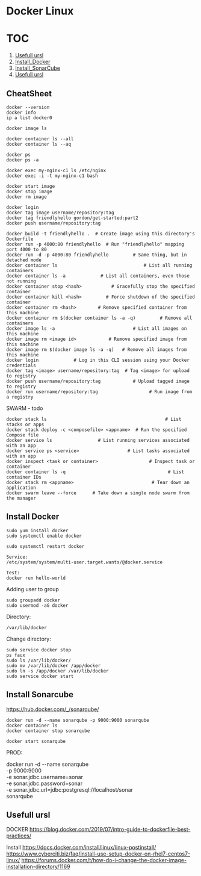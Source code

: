 # Docker Linux

# TOC
1. [Usefull ursl](#cheatsheet)
2. [Install_Docker](#install_docker)
3. [Install_SonarCube](#install_sonarcube)
4. [Usefull ursl](#usefull_urls)

## CheatSheet <a name="cheatsheet"></a>

    docker --version
    docker info
    ip a list docker0
    
    docker image ls
    
    docker container ls --all
    docker container ls --aq
    
    docker ps
    docker ps -a

    docker exec my-nginx-c1 ls /etc/nginx
    docker exec -i -t my-nginx-c1 bash
    
    docker start image
    docker stop image
    docker rm image
       
    docker login
    docker tag image username/repository:tag
    docker tag friendlyhello gordon/get-started:part2
    docker push username/repository:tag
        
    docker build -t friendlyhello .  # Create image using this directory's Dockerfile
    docker run -p 4000:80 friendlyhello  # Run "friendlyhello" mapping port 4000 to 80
    docker run -d -p 4000:80 friendlyhello         # Same thing, but in detached mode
    docker container ls                                # List all running containers
    docker container ls -a             # List all containers, even those not running
    docker container stop <hash>           # Gracefully stop the specified container
    docker container kill <hash>         # Force shutdown of the specified container
    docker container rm <hash>        # Remove specified container from this machine
    docker container rm $(docker container ls -a -q)         # Remove all containers
    docker image ls -a                             # List all images on this machine
    docker image rm <image id>            # Remove specified image from this machine
    docker image rm $(docker image ls -a -q)   # Remove all images from this machine
    docker login             # Log in this CLI session using your Docker credentials
    docker tag <image> username/repository:tag  # Tag <image> for upload to registry
    docker push username/repository:tag            # Upload tagged image to registry
    docker run username/repository:tag                   # Run image from a registry

SWARM - todo

    docker stack ls                                            # List stacks or apps
    docker stack deploy -c <composefile> <appname>  # Run the specified Compose file
    docker service ls                 # List running services associated with an app
    docker service ps <service>                  # List tasks associated with an app
    docker inspect <task or container>                   # Inspect task or container
    docker container ls -q                                      # List container IDs
    docker stack rm <appname>                             # Tear down an application
    docker swarm leave --force      # Take down a single node swarm from the manager

## Install Docker <a name="install_docker"></a>

    sudo yum install docker
    sudo systemctl enable docker

    sudo systemctl restart docker

    Service:
    /etc/system/system/multi-user.target.wants/@docker.service

    Test:
    docker run hello-world

Adding user to group

    sudo groupadd docker
    sudo usermod -aG docker
    
Directory:

    /var/lib/docker

Change directory:

    sudo service docker stop
    ps faux
    sudo ls /var/lib/docker/
    sudo mv /var/lib/docker /app/docker
    sudo ln -s /app/docker /var/lib/docker
    sudo service docker start


## Install Sonarcube <a name="install_sonarcube"></a>

https://hub.docker.com/_/sonarqube/

    docker run -d --name sonarqube -p 9000:9000 sonarqube
    docker container ls
    docker container stop sonarqube

    docker start sonarqube

PROD:

docker run -d --name sonarqube \
    -p 9000:9000 \
    -e sonar.jdbc.username=sonar \
    -e sonar.jdbc.password=sonar \
    -e sonar.jdbc.url=jdbc:postgresql://localhost/sonar \
    sonarqube


## Usefull ursl <a name="usefull_urls"></a>

DOCKER
https://blog.docker.com/2019/07/intro-guide-to-dockerfile-best-practices/

Install
https://docs.docker.com/install/linux/linux-postinstall/
https://www.cyberciti.biz/faq/install-use-setup-docker-on-rhel7-centos7-linux/
https://forums.docker.com/t/how-do-i-change-the-docker-image-installation-directory/1169

